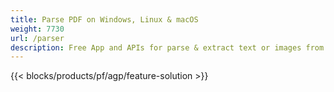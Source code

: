 ```yaml
---
title: Parse PDF on Windows, Linux & macOS 
weight: 7730
url: /parser
description: Free App and APIs for parse & extract text or images from PDF documents
---
```


{{< blocks/products/pf/agp/feature-solution >}} 

